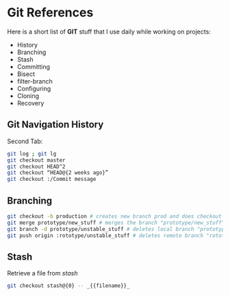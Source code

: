 # Git References

Here is a short list of **GIT** stuff that I use daily while working on projects:
  - History
  - Branching
  - Stash
  - Committing
  - Bisect
  - filter-branch
  - Configuring
  - Cloning
  - Recovery

## Git Navigation History
Second Tab:
```sh
git log ; git lg
git checkout master
git checkout HEAD^2
git checkout “HEAD@{2 weeks ago}”
git checkout :/Commit message
```
## Branching
```sh
git checkout -b production # creates new branch prod and does checkout of production
git merge prototype/new_stuff # merges the branch "prototype/new_stuff" into the current branch
git branch -d prototype/unstable_stuff # deletes local branch "prototype/unstable_stuff"
git push origin :rototype/unstable_stuff # deletes remote branch "rototype/unstable_stuff" from the "origin" remote
```

## Stash
Retrieve a file from *stash*

```sh
git checkout stash@{0} -- _{{filename}}_
```

